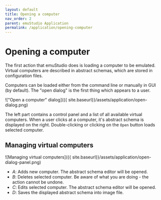 ```yaml
---
layout: default
title: Opening a computer
nav_order: 2
parent: emuStudio Application
permalink: /application/opening-computer
---
```


# Opening a computer

The first action that emuStudio does is loading a computer to be emulated. Virtual computers are described in abstract schemas, which are stored in configuration files.

Computers can be loaded either from the command line or manually in GUI (by default).
The "open dialog" is the first thing which appears to a user.

!["Open a computer" dialog]({{ site.baseurl}}/assets/application/open-dialog.png)

The left part contains a control panel and a list of all available virtual computers. When a user clicks at a computer, it's abstract schema is displayed on the right. Double-clicking or clicking
on the `Open` button loads selected computer.

## Managing virtual computers

![Managing virtual computers]({{ site.baseurl}}/assets/application/open-dialog-panel.png)

- *A*: Adds new computer. The abstract schema editor will be opened.
- *B*: Deletes selected computer. Be aware of what you are doing - the action cannot be undone.
- *C*: Edits selected computer. The abstract schema editor will be opened.
- *D*: Saves the displayed abstract schema into image file.
